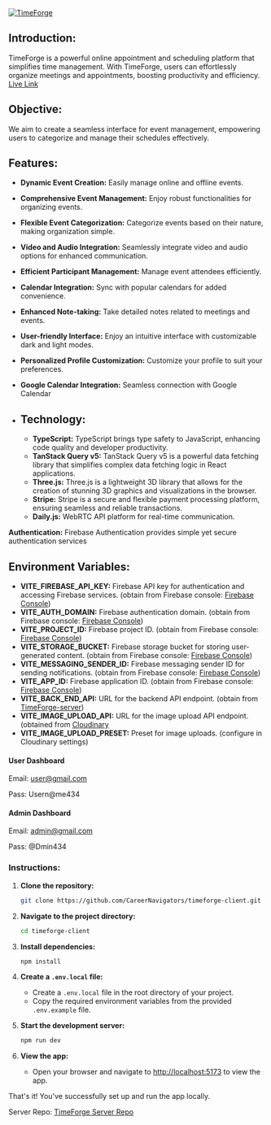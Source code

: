 <a href="https://timeforge.vercel.app/" target="_blank" rel="noopener" align="center">
  <picture>
    <source media="(prefers-color-scheme: dark)" alt="TimeForge" srcset="https://res.cloudinary.com/dv2wmpi4s/image/upload/v1709745106/ssimcufvedhry2knorma.png" align="center"/>
    <img alt="TimeForge" src="https://res.cloudinary.com/dv2wmpi4s/image/upload/v1709745106/ssimcufvedhry2knorma.png" align="center"/>
  </picture>
</a>

## Introduction:

TimeForge is a powerful online appointment and scheduling platform that simplifies time management. With TimeForge, users can effortlessly organize meetings and appointments, boosting productivity and efficiency.
[Live Link](https://timeforge.vercel.app/)

## Objective:

We aim to create a seamless interface for event management, empowering users to categorize and manage their schedules effectively.

## Features:

- **Dynamic Event Creation:** Easily manage online and offline events.
- **Comprehensive Event Management:** Enjoy robust functionalities for organizing events.
- **Flexible Event Categorization:** Categorize events based on their nature, making organization simple.
- **Video and Audio Integration:** Seamlessly integrate video and audio options for enhanced communication.
- **Efficient Participant Management:** Manage event attendees efficiently.
- **Calendar Integration:** Sync with popular calendars for added convenience.
- **Enhanced Note-taking:** Take detailed notes related to meetings and events.
- **User-friendly Interface:** Enjoy an intuitive interface with customizable dark and light modes.
- **Personalized Profile Customization:** Customize your profile to suit your preferences.
- **Google Calendar Integration:** Seamless connection with Google Calendar

- ## Technology:

    - **TypeScript:** TypeScript brings type safety to JavaScript, enhancing code quality and developer productivity.
    - **TanStack Query v5:** TanStack Query v5 is a powerful data fetching library that simplifies complex data fetching logic in React applications.
    - **Three.js:** Three.js is a lightweight 3D library that allows for the creation of stunning 3D graphics and visualizations in the browser.
    - **Stripe:** Stripe is a secure and flexible payment processing platform, ensuring seamless and reliable transactions.
    - **Daily.js:** WebRTC API platform for real-time communication.

**Authentication:** Firebase Authentication provides simple yet secure authentication services

## Environment Variables:

- **VITE_FIREBASE_API_KEY:** Firebase API key for authentication and accessing Firebase services. (obtain from Firebase console: [Firebase Console](https://console.firebase.google.com/))
- **VITE_AUTH_DOMAIN:** Firebase authentication domain. (obtain from Firebase console: [Firebase Console](https://console.firebase.google.com/))
- **VITE_PROJECT_ID:** Firebase project ID. (obtain from Firebase console: [Firebase Console](https://console.firebase.google.com/))
- **VITE_STORAGE_BUCKET:** Firebase storage bucket for storing user-generated content. (obtain from Firebase console: [Firebase Console](https://console.firebase.google.com/))
- **VITE_MESSAGING_SENDER_ID:** Firebase messaging sender ID for sending notifications. (obtain from Firebase console: [Firebase Console](https://console.firebase.google.com/))
- **VITE_APP_ID:** Firebase application ID. (obtain from Firebase console: [Firebase Console](https://console.firebase.google.com/))
- **VITE_BACK_END_API:** URL for the backend API endpoint. (obtain from [TimeForge-server](https://github.com/CareerNavigators/timeforge-server))
- **VITE_IMAGE_UPLOAD_API:** URL for the image upload API endpoint. (obtained from [Cloudinary](https://cloudinary.com/)
- **VITE_IMAGE_UPLOAD_PRESET:** Preset for image uploads. (configure in Cloudinary settings)

#### User Dashboard

Email: user@gmail.com

Pass: Usern@me434

#### Admin Dashboard

Email: admin@gmail.com

Pass: @Dmin434

### Instructions:

1. **Clone the repository:**

   ```bash
   git clone https://github.com/CareerNavigators/timeforge-client.git
   ```

2. **Navigate to the project directory:**

   ```bash
   cd timeforge-client
   ```

3. **Install dependencies:**

   ```bash
   npm install
   ```

4. **Create a `.env.local` file:**

   - Create a `.env.local` file in the root directory of your project.
   - Copy the required environment variables from the provided `.env.example` file.

5. **Start the development server:**

   ```bash
   npm run dev
   ```

6. **View the app:**

   - Open your browser and navigate to [http://localhost:5173](http://localhost:5173) to view the app.

That's it! You've successfully set up and run the app locally.

Server Repo: [TimeForge Server Repo](https://github.com/CareerNavigators/timeforge-server)
